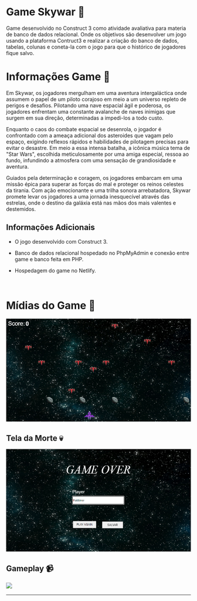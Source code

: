 # Game Skywar 🚀

Game desenvolvido no Construct 3 como atividade avaliativa para materia de banco de dados relacional. Onde os objetivos são desenvolver um jogo usando a plataforma Contruct3 e realizar a criação do banco de dados, tabelas, colunas e coneta-la com o jogo para que o histórico de jogadores fique salvo.

# Informações Game 👾

Em Skywar, os jogadores mergulham em uma aventura intergaláctica onde assumem o papel de um piloto corajoso em meio a um universo repleto de perigos e desafios. Pilotando uma nave espacial ágil e poderosa, os jogadores enfrentam uma constante avalanche de naves inimigas que surgem em sua direção, determinadas a impedi-los a todo custo.

Enquanto o caos do combate espacial se desenrola, o jogador é confrontado com a ameaça adicional dos asteroides que vagam pelo espaço, exigindo reflexos rápidos e habilidades de pilotagem precisas para evitar o desastre. Em meio a essa intensa batalha, a icônica música tema de "Star Wars", escolhida meticulosamente por uma amiga especial, ressoa ao fundo, infundindo a atmosfera com uma sensação de grandiosidade e aventura.

Guiados pela determinação e coragem, os jogadores embarcam em uma missão épica para superar as forças do mal e proteger os reinos celestes da tirania. Com ação emocionante e uma trilha sonora arrebatadora, Skywar promete levar os jogadores a uma jornada inesquecível através das estrelas, onde o destino da galáxia está nas mãos dos mais valentes e destemidos.

## Informações Adicionais

- O jogo desenvolvido com Construct 3.

- Banco de dados relacional hospedado no PhpMyAdmin e conexão entre game e banco feita em PHP.

- Hospedagem do game no Netlify.

<br>

# Mídias do Game 📸

<img src="images/img01.png">

## Tela da Morte  💀

<img src="images/img02.png">

## Gameplay 📹

<img src="media/vd01.gif">

<hr>


